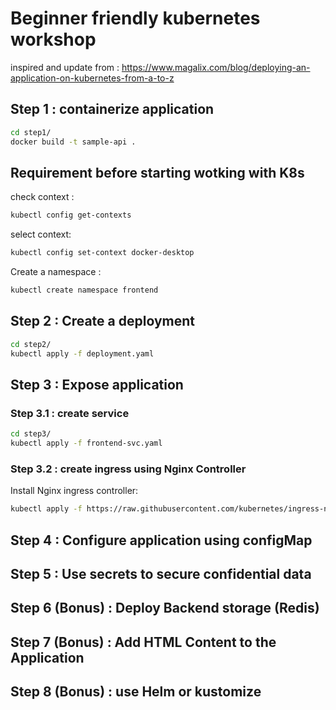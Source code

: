 # Beginner friendly kubernetes workshop

inspired and update from : https://www.magalix.com/blog/deploying-an-application-on-kubernetes-from-a-to-z

## Step 1 : containerize application

```bash
cd step1/
docker build -t sample-api .
```

## Requirement before starting wotking with K8s

check context : 

```bash
kubectl config get-contexts
```

select context: 

```bash
kubectl config set-context docker-desktop
```

Create a namespace :

```bash
kubectl create namespace frontend
```

## Step 2 : Create a deployment

```bash
cd step2/
kubectl apply -f deployment.yaml
```

## Step 3 : Expose application 

### Step 3.1 : create service

```bash
cd step3/
kubectl apply -f frontend-svc.yaml
```

### Step 3.2 : create ingress using Nginx Controller

Install Nginx ingress controller:

```bash
kubectl apply -f https://raw.githubusercontent.com/kubernetes/ingress-nginx/controller-v1.2.0/deploy/static/provider/cloud/deploy.yaml
```

## Step 4 : Configure application using configMap

## Step 5 : Use secrets to secure confidential data

## Step 6 (Bonus) : Deploy Backend storage (Redis)
## Step 7 (Bonus) : Add HTML Content to the Application
## Step 8 (Bonus) : use Helm or kustomize